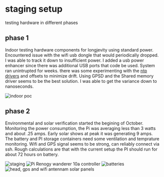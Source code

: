 # staging setup

testing hardware in different phases

## phase 1

Indoor testing hardware components for longjevity using standard power. Encountered issue with the wifi usb dongle that would periodically dropped. I was able to track it down to insufficient power. I added a usb power enhancer since there was additional USB ports that code be used. System ran unintrupted for weeks. there was some experimenting with the [ntp drivers](https://www.ntp.org/documentation/drivers/) and offsets to minimize drift. Using GPSD and the Shared memory driver seems to be the best solution. I was able to get the variance down to nanoseconds.

![indoor poc](img/indoor-poc.jpg?raw=true)

## phase 2

Environmental and solar verification started the begining of October. Monitoring the power consumption, the Pi was averaging less than 3 watts and about .25 amps. Early solar shows at peak it was generating 9 amps. The battery and PI storage containers need some ventilation and temprature monitoring. Wifi and GPS signal seems to be strong, can reliably connect via ssh. Rough calculations are that with the current setup the PI should run for about 72 hours on battery.

![staging](img/staging.jpg?raw=true)
![Pi Renogy wanderer 10a controller](img/pi-renogy.jpg?raw=true)
![batteries](img/batteries.jpg?raw=true)
![head, gps and wifi antennam solar panels](img/head.jpg?raw=true)
